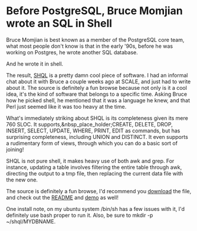 # Before PostgreSQL, Bruce Momjian wrote an SQL in Shell

Bruce Momjian is best known as a member of the PostgreSQL core team, what most
people don't know is that in the early '90s, before he was working on
Postgres, he wrote another SQL database.

And he wrote it in shell.

The result, [SHQL](http://momjian.us/download/) is a pretty damn cool piece of
software. I had an informal chat about it with Bruce a couple weeks ago at
SCALE, and just had to write about it. The source is definitely a fun browse
because not only is it a cool idea, it's the kind of software that belongs to
a specific time. Asking Bruce how he picked shell, he mentioned that it was a
language he knew, and that Perl just seemed like it was too heavy at the time.

What's immediately striking about SHQL is its completeness given its mere 760
SLOC. It supports,&nbsp_place_holder;CREATE, DELETE, DROP, INSERT, SELECT,
UPDATE, WHERE, PRINT, EDIT as commands, but has surprising completeness,
including UNION and DISTINCT. It even supports a rudimentary form of views,
through which you can do a basic sort of joining!

SHQL is not pure shell, it makes heavy use of both awk and grep. For instance,
updating a table involves filtering the entire table through awk, directing
the output to a tmp file, then replacing the current data file with the new
one.

The source is definitely a fun browse, I'd recommend you
[download](http://momjian.us/download/) the file, and check out the
[README](http://momjian.us/download/shql.1.3.README) and
[demo](http://momjian.us/download/shql.1.3.demo.shql) as well!

One install note, on my ubuntu system /bin/sh has a few issues with it, I'd
definitely use bash proper to run it. Also, be sure to mkdir -p
~/shql/MYDBNAME.

